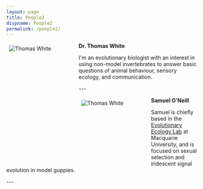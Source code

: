 ```yaml
---
layout: page
title: People2
dispname: People2
permalink: /people2/
---
```


<style>
.photo{
  float:left;
  max-width: 200px;
  min-width: 170px;
  max-height: 210px;
  min-height: 170;
  margin: 0.0em;
  padding: 0.5em;
  margin-left:0.0em;
  margin-right:0.5em;
}
</style>

<P>
<img src="{{ site.baseurl }}/assets/tom.jpg" alt="Thomas White" title="Thomas White" class = "photo">

**Dr. Thomas White**  

I'm an evolutionary biologist with an interest in using non-model invertebrates to answer basic questions of animal behaviour, sensory ecology, and communication.  
</P>
---


<P>
<img src="{{ site.baseurl }}/assets/gup.jpg" alt="Thomas White" title="Thomas White" class="photo">

**Samuel O'Neill** 

Samuel is chiefly based in the <a href="http://evolutionaryecologymq.com">Evolutionary Ecology Lab</a> at Macquarie University, and is focused on sexual selection and iridescent signal evolution in model guppies. 
</P>
---

